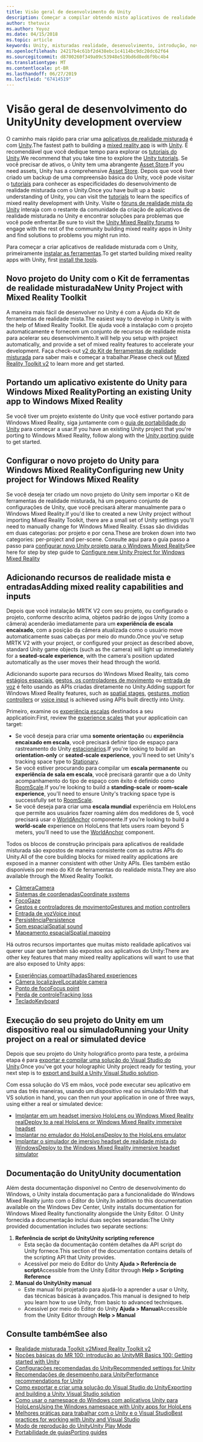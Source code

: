 ```yaml
---
title: Visão geral de desenvolvimento do Unity
description: Começar a compilar obtendo misto aplicativos de realidade no Unity.
author: thetuvix
ms.author: Yoyoz
ms.date: 04/15/2018
ms.topic: article
keywords: Unity, misturadas realidade, desenvolvimento, introdução, novo projeto, portabilidade, funcionalidade, câmera, simulação, emulação, documentação
ms.openlocfilehash: 24217b4c61bf2d438ebc1c4114bc9dc20dc62f64
ms.sourcegitcommit: d8700260f349a09c53948e519bd6d8ed6f9bc4b4
ms.translationtype: MT
ms.contentlocale: pt-BR
ms.lasthandoff: 06/27/2019
ms.locfileid: "67414519"
---
```

# <a name="unity-development-overview"></a><span data-ttu-id="c026a-104">Visão geral de desenvolvimento do Unity</span><span class="sxs-lookup"><span data-stu-id="c026a-104">Unity development overview</span></span>

<span data-ttu-id="c026a-105">O caminho mais rápido para criar uma [aplicativos de realidade misturada](app-views.md) é com [Unity](http://aka.ms/HoloLensUnity).</span><span class="sxs-lookup"><span data-stu-id="c026a-105">The fastest path to building a [mixed reality app](app-views.md) is with [Unity](http://aka.ms/HoloLensUnity).</span></span> <span data-ttu-id="c026a-106">É recomendável que você dedique tempo para explorar os [tutoriais do Unity](https://unity3d.com/learn/tutorials).</span><span class="sxs-lookup"><span data-stu-id="c026a-106">We recommend that you take time to explore the [Unity tutorials](https://unity3d.com/learn/tutorials).</span></span> <span data-ttu-id="c026a-107">Se você precisar de ativos, o Unity tem uma abrangente [Asset Store](https://www.assetstore.unity3d.com/).</span><span class="sxs-lookup"><span data-stu-id="c026a-107">If you need assets, Unity has a comprehensive [Asset Store](https://www.assetstore.unity3d.com/).</span></span> <span data-ttu-id="c026a-108">Depois que você tiver criado um backup de uma compreensão básica do Unity, você pode visitar o [tutoriais](tutorials.md) para conhecer as especificidades do desenvolvimento de realidade misturada com o Unity.</span><span class="sxs-lookup"><span data-stu-id="c026a-108">Once you have built up a basic understanding of Unity, you can visit the [tutorials](tutorials.md) to learn the specifics of mixed reality development with Unity.</span></span> <span data-ttu-id="c026a-109">Visite o [fóruns de realidade mista do Unity](http://forum.unity3d.com/forums/hololens.102/) interaja com o restante da comunidade da criação de aplicativos de realidade misturada no Unity e encontrar soluções para problemas que você pode enfrentar.</span><span class="sxs-lookup"><span data-stu-id="c026a-109">Be sure to visit the [Unity Mixed Reality forums](http://forum.unity3d.com/forums/hololens.102/) to engage with the rest of the community building mixed reality apps in Unity and find solutions to problems you might run into.</span></span>


<span data-ttu-id="c026a-110">Para começar a criar aplicativos de realidade misturada com o Unity, primeiramente [instalar as ferramentas](install-the-tools.md).</span><span class="sxs-lookup"><span data-stu-id="c026a-110">To get started building mixed reality apps with Unity, first [install the tools](install-the-tools.md).</span></span> 

## <a name="new-unity-project-with-mixed-reality-toolkit"></a><span data-ttu-id="c026a-111">Novo projeto do Unity com o Kit de ferramentas de realidade misturada</span><span class="sxs-lookup"><span data-stu-id="c026a-111">New Unity Project with Mixed Reality Toolkit</span></span> 

<span data-ttu-id="c026a-112">A maneira mais fácil de desenvolver no Unity é com a Ajuda do Kit de ferramentas de realidade mista.</span><span class="sxs-lookup"><span data-stu-id="c026a-112">The easiest way to develop in Unity is with the help of Mixed Reality Toolkit.</span></span> <span data-ttu-id="c026a-113">Ele ajuda você a instalação com o projeto automaticamente e fornecem um conjunto de recursos de realidade mista para acelerar seu desenvolvimento.</span><span class="sxs-lookup"><span data-stu-id="c026a-113">It will help you setup with project automatically, and provide a set of mixed reality features to accelerate your development.</span></span> <span data-ttu-id="c026a-114">Faça check-out [v2 do Kit de ferramentas de realidade misturada](mrtk-getting-started.md) para saber mais e começar a trabalhar.</span><span class="sxs-lookup"><span data-stu-id="c026a-114">Please check out [Mixed Reality Toolkit v2](mrtk-getting-started.md) to learn more and get started.</span></span> 

## <a name="porting-an-existing-unity-app-to-windows-mixed-reality"></a><span data-ttu-id="c026a-115">Portando um aplicativo existente do Unity para Windows Mixed Reality</span><span class="sxs-lookup"><span data-stu-id="c026a-115">Porting an existing Unity app to Windows Mixed Reality</span></span>

<span data-ttu-id="c026a-116">Se você tiver um projeto existente do Unity que você estiver portando para Windows Mixed Reality, siga juntamente com o [guia de portabilidade do Unity](porting-guides.md) para começar a usar.</span><span class="sxs-lookup"><span data-stu-id="c026a-116">If you have an existing Unity project that you're porting to Windows Mixed Reality, follow along with the [Unity porting guide](porting-guides.md) to get started.</span></span>

## <a name="configuring-new-unity-project-for-windows-mixed-reality"></a><span data-ttu-id="c026a-117">Configurar o novo projeto do Unity para Windows Mixed Reality</span><span class="sxs-lookup"><span data-stu-id="c026a-117">Configuring new Unity project for Windows Mixed Reality</span></span>

<span data-ttu-id="c026a-118">Se você deseja ter criado um novo projeto do Unity sem importar o Kit de ferramentas de realidade misturada, há um pequeno conjunto de configurações de Unity, que você precisará alterar manualmente para o Windows Mixed Reality.</span><span class="sxs-lookup"><span data-stu-id="c026a-118">If you'd like to created a new Unity project without importing Mixed Reality Toolkit, there are a small set of Unity settings you'll need to manually change for Windows Mixed Reality.</span></span> <span data-ttu-id="c026a-119">Essas são divididas em duas categorias: por projeto e por cena.</span><span class="sxs-lookup"><span data-stu-id="c026a-119">These are broken down into two categories: per-project and per-scene.</span></span> <span data-ttu-id="c026a-120">Consulte aqui para o guia passo a passo para [configurar novo Unity projeto para o Windows Mixed Reality](Configure-Unity-Project.md)</span><span class="sxs-lookup"><span data-stu-id="c026a-120">See here for step by step guide to [Configure new Unity Project for Windows Mixed Reality](Configure-Unity-Project.md)</span></span>

## <a name="adding-mixed-reality-capabilities-and-inputs"></a><span data-ttu-id="c026a-121">Adicionando recursos de realidade mista e entradas</span><span class="sxs-lookup"><span data-stu-id="c026a-121">Adding mixed reality capabilities and inputs</span></span>

<span data-ttu-id="c026a-122">Depois que você instalação MRTK V2 com seu projeto, ou configurado o projeto, conforme descrito acima, objetos padrão de jogos Unity (como a câmera) acenderão imediatamente para um **experiência de escala encaixado**, com a posição da câmera atualizada como o usuário move automaticamente suas cabeças por meio do mundo.</span><span class="sxs-lookup"><span data-stu-id="c026a-122">Once you've setup MRTK V2 with your project, or configured your project as described above, standard Unity game objects (such as the camera) will light up immediately for a **seated-scale experience**, with the camera's position updated automatically as the user moves their head through the world.</span></span>

<span data-ttu-id="c026a-123">Adicionando suporte para recursos do Windows Mixed Reality, tais como [estágios espaciais](coordinate-systems.md#spatial-coordinate-systems), [gestos, os controladores de movimento](gestures-and-motion-controllers-in-unity.md) ou [entrada de voz](voice-input-in-unity.md) é feito usando as APIs criadas diretamente no Unity.</span><span class="sxs-lookup"><span data-stu-id="c026a-123">Adding support for Windows Mixed Reality features, such as [spatial stages](coordinate-systems.md#spatial-coordinate-systems), [gestures, motion controllers](gestures-and-motion-controllers-in-unity.md) or [voice input](voice-input-in-unity.md) is achieved using APIs built directly into Unity.</span></span> 

<span data-ttu-id="c026a-124">Primeiro, examine os [experiência escalas](coordinate-systems.md) destinados a seu applicatioin:</span><span class="sxs-lookup"><span data-stu-id="c026a-124">First, review the [experience scales](coordinate-systems.md) that your applicatioin can target:</span></span>
* <span data-ttu-id="c026a-125">Se você deseja para criar uma **somente orientação** ou **experiência encaixado em escala**, você precisará definir tipo de espaço para rastreamento do Unity [estacionários](coordinate-systems-in-unity.md#building-an-orientation-only-or-seated-scale-experience).</span><span class="sxs-lookup"><span data-stu-id="c026a-125">If you're looking to build an **orientation-only** or **seated-scale experience**, you'll need to set Unity's tracking space type to [Stationary](coordinate-systems-in-unity.md#building-an-orientation-only-or-seated-scale-experience).</span></span>
* <span data-ttu-id="c026a-126">Se você estiver procurando para compilar um **escala permanente** ou **experiência de sala em escala**, você precisará garantir que a do Unity acompanhamento do tipo de espaço com êxito é definido como [RoomScale](coordinate-systems-in-unity.md#building-an-orientation-only-or-seated-scale-experience).</span><span class="sxs-lookup"><span data-stu-id="c026a-126">If you're looking to build a **standing-scale** or **room-scale experience**, you'll need to ensure Unity's tracking space type is successfully set to [RoomScale](coordinate-systems-in-unity.md#building-an-orientation-only-or-seated-scale-experience).</span></span>
* <span data-ttu-id="c026a-127">Se você deseja para criar uma **escala mundial** experiência em HoloLens que permite aos usuários fazer roaming além dos medidores de 5, você precisará usar o [WorldAnchor](coordinate-systems-in-unity.md#building-a-world-scale-experience) componente.</span><span class="sxs-lookup"><span data-stu-id="c026a-127">If you're looking to build a **world-scale** experience on HoloLens that lets users roam beyond 5 meters, you'll need to use the [WorldAnchor](coordinate-systems-in-unity.md#building-a-world-scale-experience) component.</span></span>

<span data-ttu-id="c026a-128">Todos os blocos de construção principais para aplicativos de realidade misturada são expostos de maneira consistente com as outras APIs do Unity.</span><span class="sxs-lookup"><span data-stu-id="c026a-128">All of the core building blocks for mixed reality applications are exposed in a manner consistent with other Unity APIs.</span></span> <span data-ttu-id="c026a-129">Eles também estão disponíveis por meio do Kit de ferramentas do realidade mista.</span><span class="sxs-lookup"><span data-stu-id="c026a-129">They are also available through the Mixed Reality Toolkit.</span></span>
* [<span data-ttu-id="c026a-130">Câmera</span><span class="sxs-lookup"><span data-stu-id="c026a-130">Camera</span></span>](camera-in-unity.md)
* [<span data-ttu-id="c026a-131">Sistemas de coordenadas</span><span class="sxs-lookup"><span data-stu-id="c026a-131">Coordinate systems</span></span>](coordinate-systems-in-unity.md)
* [<span data-ttu-id="c026a-132">Foco</span><span class="sxs-lookup"><span data-stu-id="c026a-132">Gaze</span></span>](gaze-in-unity.md)
* [<span data-ttu-id="c026a-133">Gestos e controladores de movimento</span><span class="sxs-lookup"><span data-stu-id="c026a-133">Gestures and motion controllers</span></span>](gestures-and-motion-controllers-in-unity.md)
* [<span data-ttu-id="c026a-134">Entrada de voz</span><span class="sxs-lookup"><span data-stu-id="c026a-134">Voice input</span></span>](voice-input-in-unity.md)
* [<span data-ttu-id="c026a-135">Persistência</span><span class="sxs-lookup"><span data-stu-id="c026a-135">Persistence</span></span>](persistence-in-unity.md)
* [<span data-ttu-id="c026a-136">Som espacial</span><span class="sxs-lookup"><span data-stu-id="c026a-136">Spatial sound</span></span>](spatial-sound-in-unity.md)
* [<span data-ttu-id="c026a-137">Mapeamento espacial</span><span class="sxs-lookup"><span data-stu-id="c026a-137">Spatial mapping</span></span>](spatial-mapping-in-unity.md)

<span data-ttu-id="c026a-138">Há outros recursos importantes que muitas misto realidade aplicativos vai querer usar que também são expostos aos aplicativos do Unity:</span><span class="sxs-lookup"><span data-stu-id="c026a-138">There are other key features that many mixed reality applications will want to use that are also exposed to Unity apps:</span></span>
* [<span data-ttu-id="c026a-139">Experiências compartilhadas</span><span class="sxs-lookup"><span data-stu-id="c026a-139">Shared experiences</span></span>](shared-experiences-in-unity.md)
* [<span data-ttu-id="c026a-140">Câmera localizável</span><span class="sxs-lookup"><span data-stu-id="c026a-140">Locatable camera</span></span>](locatable-camera-in-unity.md)
* [<span data-ttu-id="c026a-141">Ponto de foco</span><span class="sxs-lookup"><span data-stu-id="c026a-141">Focus point</span></span>](focus-point-in-unity.md)
* [<span data-ttu-id="c026a-142">Perda de controle</span><span class="sxs-lookup"><span data-stu-id="c026a-142">Tracking loss</span></span>](tracking-loss-in-unity.md)
* [<span data-ttu-id="c026a-143">Teclado</span><span class="sxs-lookup"><span data-stu-id="c026a-143">Keyboard</span></span>](keyboard-input-in-unity.md)

## <a name="running-your-unity-project-on-a-real-or-simulated-device"></a><span data-ttu-id="c026a-144">Execução do seu projeto do Unity em um dispositivo real ou simulado</span><span class="sxs-lookup"><span data-stu-id="c026a-144">Running your Unity project on a real or simulated device</span></span>

<span data-ttu-id="c026a-145">Depois que seu projeto do Unity holográfico pronto para teste, a próxima etapa é para [exportar e compilar uma solução do Visual Studio do Unity](exporting-and-building-a-unity-visual-studio-solution.md).</span><span class="sxs-lookup"><span data-stu-id="c026a-145">Once you've got your holographic Unity project ready for testing, your next step is to [export and build a Unity Visual Studio solution](exporting-and-building-a-unity-visual-studio-solution.md).</span></span>

<span data-ttu-id="c026a-146">Com essa solução do VS em mãos, você pode executar seu aplicativo em uma das três maneiras, usando um dispositivo real ou simulado:</span><span class="sxs-lookup"><span data-stu-id="c026a-146">With that VS solution in hand, you can then run your application in one of three ways, using either a real or simulated device:</span></span>
* [<span data-ttu-id="c026a-147">Implantar em um headset imersivo HoloLens ou Windows Mixed Reality real</span><span class="sxs-lookup"><span data-stu-id="c026a-147">Deploy to a real HoloLens or Windows Mixed Reality immersive headset</span></span>](using-visual-studio.md)
* [<span data-ttu-id="c026a-148">Implantar no emulador do HoloLens</span><span class="sxs-lookup"><span data-stu-id="c026a-148">Deploy to the HoloLens emulator</span></span>](using-the-hololens-emulator.md)
* [<span data-ttu-id="c026a-149">Implantar o simulador de imersivo headset de realidade mista do Windows</span><span class="sxs-lookup"><span data-stu-id="c026a-149">Deploy to the Windows Mixed Reality immersive headset simulator</span></span>](using-the-windows-mixed-reality-simulator.md)

## <a name="unity-documentation"></a><span data-ttu-id="c026a-150">Documentação do Unity</span><span class="sxs-lookup"><span data-stu-id="c026a-150">Unity documentation</span></span>

<span data-ttu-id="c026a-151">Além desta documentação disponível no Centro de desenvolvimento do Windows, o Unity instala documentação para a funcionalidade do Windows Mixed Reality junto com o Editor do Unity.</span><span class="sxs-lookup"><span data-stu-id="c026a-151">In addition to this documentation available on the Windows Dev Center, Unity installs documentation for Windows Mixed Reality functionality alongside the Unity Editor.</span></span> <span data-ttu-id="c026a-152">O Unity fornecida a documentação inclui duas seções separadas:</span><span class="sxs-lookup"><span data-stu-id="c026a-152">The Unity provided documentation includes two separate sections:</span></span>
1. <span data-ttu-id="c026a-153">**Referência de script do Unity**</span><span class="sxs-lookup"><span data-stu-id="c026a-153">**Unity scripting reference**</span></span>
    * <span data-ttu-id="c026a-154">Esta seção da documentação contém detalhes da API script do Unity fornece.</span><span class="sxs-lookup"><span data-stu-id="c026a-154">This section of the documentation contains details of the scripting API that Unity provides.</span></span>
    * <span data-ttu-id="c026a-155">Acessível por meio do Editor do Unity **Ajuda > Referência de script**</span><span class="sxs-lookup"><span data-stu-id="c026a-155">Accessible from the Unity Editor through **Help > Scripting Reference**</span></span>
2. <span data-ttu-id="c026a-156">**Manual do Unity**</span><span class="sxs-lookup"><span data-stu-id="c026a-156">**Unity manual**</span></span>
    * <span data-ttu-id="c026a-157">Este manual foi projetado para ajudá-lo a aprender a usar o Unity, das técnicas básicas à avançados.</span><span class="sxs-lookup"><span data-stu-id="c026a-157">This manual is designed to help you learn how to use Unity, from basic to advanced techniques.</span></span>
    * <span data-ttu-id="c026a-158">Acessível por meio do Editor do Unity **Ajuda > Manual**</span><span class="sxs-lookup"><span data-stu-id="c026a-158">Accessible from the Unity Editor through **Help > Manual**</span></span>

## <a name="see-also"></a><span data-ttu-id="c026a-159">Consulte também</span><span class="sxs-lookup"><span data-stu-id="c026a-159">See also</span></span>
* [<span data-ttu-id="c026a-160">Realidade misturada Toolkit v2</span><span class="sxs-lookup"><span data-stu-id="c026a-160">Mixed Reality Toolkit v2</span></span>](mrtk-getting-started.md)
* [<span data-ttu-id="c026a-161">Noções básicas do MR 100: introdução ao Unity</span><span class="sxs-lookup"><span data-stu-id="c026a-161">MR Basics 100: Getting started with Unity</span></span>](holograms-100.md)
* [<span data-ttu-id="c026a-162">Configurações recomendadas do Unity</span><span class="sxs-lookup"><span data-stu-id="c026a-162">Recommended settings for Unity</span></span>](recommended-settings-for-unity.md)
* [<span data-ttu-id="c026a-163">Recomendações de desempenho para Unity</span><span class="sxs-lookup"><span data-stu-id="c026a-163">Performance recommendations for Unity</span></span>](performance-recommendations-for-unity.md)
* [<span data-ttu-id="c026a-164">Como exportar e criar uma solução do Visual Studio do Unity</span><span class="sxs-lookup"><span data-stu-id="c026a-164">Exporting and building a Unity Visual Studio solution</span></span>](exporting-and-building-a-unity-visual-studio-solution.md)
* [<span data-ttu-id="c026a-165">Como usar o namespace do Windows com aplicativos Unity para HoloLens</span><span class="sxs-lookup"><span data-stu-id="c026a-165">Using the Windows namespace with Unity apps for HoloLens</span></span>](using-the-windows-namespace-with-unity-apps-for-hololens.md)
* [<span data-ttu-id="c026a-166">Melhores práticas para trabalhar com o Unity e o Visual Studio</span><span class="sxs-lookup"><span data-stu-id="c026a-166">Best practices for working with Unity and Visual Studio</span></span>](best-practices-for-working-with-unity-and-visual-studio.md)
* [<span data-ttu-id="c026a-167">Modo de reprodução do Unity</span><span class="sxs-lookup"><span data-stu-id="c026a-167">Unity Play Mode</span></span>](unity-play-mode.md)
* [<span data-ttu-id="c026a-168">Portabilidade de guias</span><span class="sxs-lookup"><span data-stu-id="c026a-168">Porting guides</span></span>](porting-guides.md)
